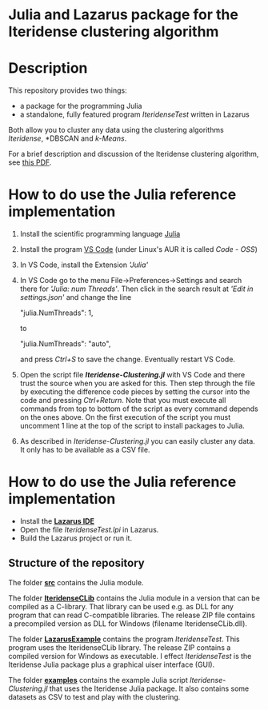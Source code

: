 # Julia and Lazarus package for the Iteridense clustering algorithm

# Description

This repository provides two things:

* a package for the programming Julia
* a standalone, fully featured program *IteridenseTest* written in Lazarus

Both allow you to cluster any data using the clustering algorithms *Iteridense*, *DBSCAN and *k-Means*.

For a brief description and discussion of the Iteridense clustering algorithm, see [this PDF](https://codeberg.org/Soloof/Iteridense/raw/branch/main/Paper/Iteridense-clustering.pdf).

# How to do use the Julia reference implementation

1. Install the scientific programming language [Julia](https://en.wikipedia.org/wiki/Julia_(programming_language))
2. Install the program [VS Code](https://en.wikipedia.org/wiki/Visual_Studio_Code) (under Linux's AUR it is called *Code - OSS*)
3. In VS Code, install the Extension *'Julia'*
4. In VS Code go to the menu File→Preferences→Settings and search there for *'Julia: num Threads'*. Then click in the search result at
   *'Edit in settings.json'* and change the line
 
    "julia.NumThreads": 1,
   
   to
   
    "julia.NumThreads": "auto",

   and press *Ctrl+S* to save the change. Eventually restart VS Code.
5. Open the script file ***Iteridense-Clustering.jl*** with VS Code and there trust the source when you are asked for this.
   Then step through the file by executing the difference code pieces by setting the cursor into the code and pressing *Ctrl+Return*.
   Note that you must execute all commands from top to bottom of the script as every command depends on the ones above. On the first
   execution of the script you must uncomment 1 line at the top of the script to install packages to Julia.
6. As described in *Iteridense-Clustering.jl* you can easily cluster any data. It only has to be available as a CSV file.

# How to do use the Julia reference implementation

* Install the **[Lazarus IDE](https://en.wikipedia.org/wiki/Lazarus_(software))**
* Open the file *IteridenseTest.lpi* in Lazarus.
* Build the Lazarus project or run it.

## Structure of the repository

The folder **[src](https://codeberg.org/donovaly/Iteridense-package/src/branch/main/src)** contains the Julia module.

The folder **[IteridenseCLib](https://codeberg.org/donovaly/Iteridense-package/src/branch/main/IteridenseCLib)** contains the Julia module in a version that can be compiled as a C-library. That library can be used e.g. as DLL for any program that can read C-compatible libraries.
The release ZIP file contains a precompiled version as DLL for Windows (filename IteridenseCLib.dll). 

The folder **[LazarusExample](https://codeberg.org/donovaly/Iteridense-package/src/branch/main/IteridenseCLib/LazarusExample)** contains the program *IteridenseTest*. This program uses the IteridenseCLib library. The release ZIP contains a compiled version for Windows as executable.
I effect *IteridenseTest* is the Iteridense Julia package plus a graphical uiser interface (GUI).

The folder **[examples](https://codeberg.org/donovaly/Iteridense-package/src/branch/main/examples)** contains the example Julia script *Iteridense-Clustering.jl* that uses the Iteridense Julia package. It also contains some datasets as CSV to test and play with the clustering.